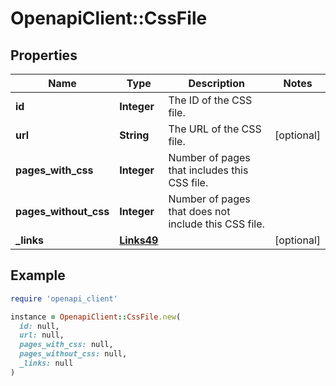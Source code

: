 # OpenapiClient::CssFile

## Properties

| Name | Type | Description | Notes |
| ---- | ---- | ----------- | ----- |
| **id** | **Integer** | The ID of the CSS file. |  |
| **url** | **String** | The URL of the CSS file. | [optional] |
| **pages_with_css** | **Integer** | Number of pages that includes this CSS file. |  |
| **pages_without_css** | **Integer** | Number of pages that does not include this CSS file. |  |
| **_links** | [**Links49**](Links49.md) |  | [optional] |

## Example

```ruby
require 'openapi_client'

instance = OpenapiClient::CssFile.new(
  id: null,
  url: null,
  pages_with_css: null,
  pages_without_css: null,
  _links: null
)
```

